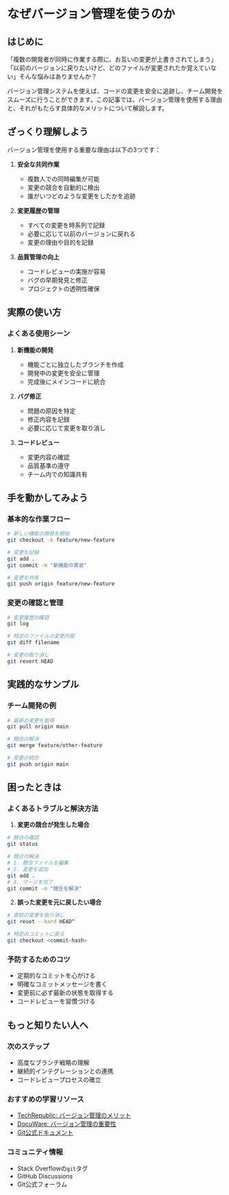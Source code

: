 # なぜバージョン管理を使うのか

## はじめに

「複数の開発者が同時に作業する際に、お互いの変更が上書きされてしまう」「以前のバージョンに戻りたいけど、どのファイルが変更されたか覚えていない」そんな悩みはありませんか？

バージョン管理システムを使えば、コードの変更を安全に追跡し、チーム開発をスムーズに行うことができます。この記事では、バージョン管理を使用する理由と、それがもたらす具体的なメリットについて解説します。

## ざっくり理解しよう

バージョン管理を使用する重要な理由は以下の3つです：

1. **安全な共同作業**
   - 複数人での同時編集が可能
   - 変更の競合を自動的に検出
   - 誰がいつどのような変更をしたかを追跡

2. **変更履歴の管理**
   - すべての変更を時系列で記録
   - 必要に応じて以前のバージョンに戻れる
   - 変更の理由や目的を記録

3. **品質管理の向上**
   - コードレビューの実施が容易
   - バグの早期発見と修正
   - プロジェクトの透明性確保

## 実際の使い方

### よくある使用シーン

1. **新機能の開発**
   - 機能ごとに独立したブランチを作成
   - 開発中の変更を安全に管理
   - 完成後にメインコードに統合

2. **バグ修正**
   - 問題の原因を特定
   - 修正内容を記録
   - 必要に応じて変更を取り消し

3. **コードレビュー**
   - 変更内容の確認
   - 品質基準の遵守
   - チーム内での知識共有

## 手を動かしてみよう

### 基本的な作業フロー

```bash
# 新しい機能の開発を開始
git checkout -b feature/new-feature

# 変更を記録
git add .
git commit -m "新機能の実装"

# 変更を共有
git push origin feature/new-feature
```

### 変更の確認と管理

```bash
# 変更履歴の確認
git log

# 特定のファイルの変更内容
git diff filename

# 変更の取り消し
git revert HEAD
```

## 実践的なサンプル

### チーム開発の例

```bash
# 最新の変更を取得
git pull origin main

# 競合の解決
git merge feature/other-feature

# 変更の統合
git push origin main
```

## 困ったときは

### よくあるトラブルと解決方法

1. **変更の競合が発生した場合**
```bash
# 競合の確認
git status

# 競合の解決
# 1. 競合ファイルを編集
# 2. 変更を追加
git add .
# 3. マージを完了
git commit -m "競合を解決"
```

2. **誤った変更を元に戻したい場合**
```bash
# 直前の変更を取り消し
git reset --hard HEAD^

# 特定のコミットに戻る
git checkout <commit-hash>
```

### 予防するためのコツ
- 定期的なコミットを心がける
- 明確なコミットメッセージを書く
- 変更前に必ず最新の状態を取得する
- コードレビューを習慣づける

## もっと知りたい人へ

### 次のステップ
- 高度なブランチ戦略の理解
- 継続的インテグレーションとの連携
- コードレビュープロセスの確立

### おすすめの学習リソース
- [TechRepublic: バージョン管理のメリット](https://www.techrepublic.com/article/version-control-benefits/)
- [DocuWare: バージョン管理の重要性](https://start.docuware.com/blog/document-management/what-is-version-control-why-is-it-important)
- [Git公式ドキュメント](https://git-scm.com/doc)

### コミュニティ情報
- Stack Overflowの`git`タグ
- GitHub Discussions
- Git公式フォーラム
